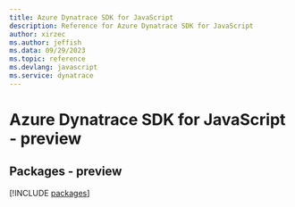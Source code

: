 ```yaml
---
title: Azure Dynatrace SDK for JavaScript
description: Reference for Azure Dynatrace SDK for JavaScript
author: xirzec
ms.author: jeffish
ms.data: 09/29/2023
ms.topic: reference
ms.devlang: javascript
ms.service: dynatrace
---
```

# Azure Dynatrace SDK for JavaScript - preview
## Packages - preview
[!INCLUDE [packages](dynatrace-index.md)]